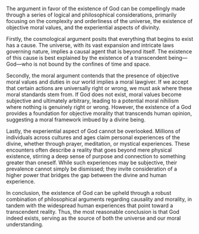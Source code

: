 The argument in favor of the existence of God can be compellingly made through a series of logical and philosophical considerations, primarily focusing on the complexity and orderliness of the universe, the existence of objective moral values, and the experiential aspects of divinity.

Firstly, the cosmological argument posits that everything that begins to exist has a cause. The universe, with its vast expansion and intricate laws governing nature, implies a causal agent that is beyond itself. The existence of this cause is best explained by the existence of a transcendent being—God—who is not bound by the confines of time and space.

Secondly, the moral argument contends that the presence of objective moral values and duties in our world implies a moral lawgiver. If we accept that certain actions are universally right or wrong, we must ask where these moral standards stem from. If God does not exist, moral values become subjective and ultimately arbitrary, leading to a potential moral nihilism where nothing is genuinely right or wrong. However, the existence of a God provides a foundation for objective morality that transcends human opinion, suggesting a moral framework imbued by a divine being.

Lastly, the experiential aspect of God cannot be overlooked. Millions of individuals across cultures and ages claim personal experiences of the divine, whether through prayer, meditation, or mystical experiences. These encounters often describe a reality that goes beyond mere physical existence, stirring a deep sense of purpose and connection to something greater than oneself. While such experiences may be subjective, their prevalence cannot simply be dismissed; they invite consideration of a higher power that bridges the gap between the divine and human experience.

In conclusion, the existence of God can be upheld through a robust combination of philosophical arguments regarding causality and morality, in tandem with the widespread human experiences that point toward a transcendent reality. Thus, the most reasonable conclusion is that God indeed exists, serving as the source of both the universe and our moral understanding.